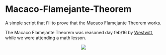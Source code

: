 # Macaco-Flamejante-Theorem
A simple script that i'll to prove that the Macaco Flamejante Theorem works. 

The Macaco Flamejante Theorem was reasoned day feb/16 by <a href="https://github.com/Westwitt" target="_blanc">Westwitt</a>, while we were attending a math lesson.

<div align="center">
  <img src="https://user-images.githubusercontent.com/68453992/219524412-6297f3b8-95d4-4736-961c-404a66c6723a.png">
</div>
